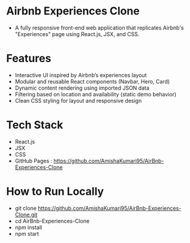 # Airbnb Experiences Clone
* A fully responsive front-end web application that replicates Airbnb's "Experiences" page using React.js, JSX, and CSS.

# Features
* Interactive UI inspired by Airbnb’s experiences layout
* Modular and reusable React components (Navbar, Hero, Card)
* Dynamic content rendering using imported JSON data
* Filtering based on location and availability (static demo behavior)
* Clean CSS styling for layout and responsive design

# Tech Stack
* React.js
* JSX
* CSS
* GitHub Pages : https://github.com/AmishaKumari95/AirBnb-Experiences-Clone

# How to Run Locally
* git clone https://github.com/AmishaKumari95/AirBnb-Experiences-Clone.git
* cd AirBnb-Experiences-Clone
* npm install
* npm start
